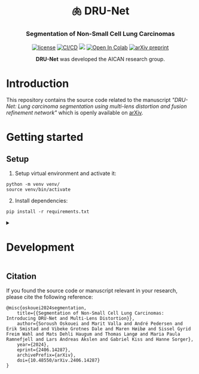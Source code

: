 <div align="center">
<h1 align="center">🫁 DRU-Net </h1>
<h3 align="center">Segmentation of Non-Small Cell Lung Carcinomas
</h3>

[![license](https://img.shields.io/github/license/DAVFoundation/captain-n3m0.svg?style=flat-square)](https://github.com/AICAN-Research/DRU-Net/blob/main/LICENSE.md)
[![CI/CD](https://github.com/AICAN-Research/DRU-Net/actions/workflows/deploy.yml/badge.svg)](https://github.com/AICAN-Research/DRU-Net/actions/workflows/linting.yml)
<a target="_blank" href="https://huggingface.co/spaces/andreped/AeroPath"><img src="https://img.shields.io/badge/🤗%20Hugging%20Face-Spaces-yellow.svg"></a>
<a href="https://github.com/AICAN-Research/DRU-Net/blob/main/notebooks/TrainingOnWSIPatches.ipynb" target="_parent"><img src="https://colab.research.google.com/assets/colab-badge.svg" alt="Open In Colab"/></a>
[![arXiv preprint](https://img.shields.io/badge/arXiv-preprint-D12424)](
https://doi.org/10.48550/arXiv.2406.14287)

**DRU-Net** was developed the AICAN research group.

</div>

# Introduction

This repository contains the source code related to the manuscript _"DRU-Net: Lung carcinoma segmentation using multi-lens distortion and fusion refinement network"_ which is openly available on [arXiv](https://arxiv.org/abs/2406.14287).

# Getting started

## Setup

1. Setup virtual environment and activate it:

```
python -m venv venv/
source venv/bin/activate
```

2. Install dependencies:

```
pip install -r requirements.txt
```


<details>
<summary>

# Development</summary>

## Linting

First install linting dependencies:

```
pip install black==22.3.0 isort==5.10.1 flake8==4.0.1
```

Then run linting test by:

```
sh shell/lint.sh
```

Perform automatic linting by:

```
sh shell/format.sh
```

</details>

## Citation

If you found the source code or manuscript relevant in your research, please cite the following reference:

```
@misc{oskouei2024segmentation,
    title={{Segmentation of Non-Small Cell Lung Carcinomas: Introducing DRU-Net and Multi-Lens Distortion}}, 
    author={Soroush Oskouei and Marit Valla and André Pedersen and Erik Smistad and Vibeke Grotnes Dale and Maren Høibø and Sissel Gyrid Freim Wahl and Mats Dehli Haugum and Thomas Langø and Maria Paula Ramnefjell and Lars Andreas Akslen and Gabriel Kiss and Hanne Sorger},
    year={2024},
    eprint={2406.14287},
    archivePrefix={arXiv},
    doi={10.48550/arXiv.2406.14287}
}
```